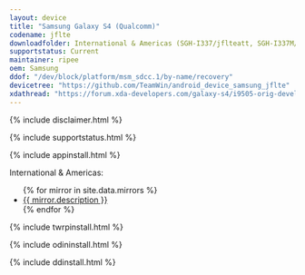 ```yaml
---
layout: device
title: "Samsung Galaxy S4 (Qualcomm)"
codename: jflte
downloadfolder: International & Americas (SGH-I337/jflteatt, SGH-I337M/jfltecan, SCH-R970C/jfltecri, SCH-R970X/jfltecsp, SCH-I545L/jfltelra, SPH-L720/jfltespr, SGH-M919/jfltetmo, SCH-R970/jflteusc, SCH-I545/jfltevzw, GT-I9505/jfltexx, GT-I9505G/jgedlte)|jflte
supportstatus: Current
maintainer: ripee
oem: Samsung
ddof: "/dev/block/platform/msm_sdcc.1/by-name/recovery"
devicetree: "https://github.com/TeamWin/android_device_samsung_jflte"
xdathread: "https://forum.xda-developers.com/galaxy-s4/i9505-orig-develop/recovery-twrp-3-2-1-0-t3742880"
---
```


{% include disclaimer.html %}

{% include supportstatus.html %}

{% include appinstall.html %}

<p class="text">International & Americas:</p>
<ul>
{% for mirror in site.data.mirrors %}
  <li>
    <a href="{{ mirror.baseurl }}jflte">
      {{ mirror.description }}
    </a>
  </li>
{% endfor %}
</ul>

{% include twrpinstall.html %}

{% include odininstall.html %}

{% include ddinstall.html %}